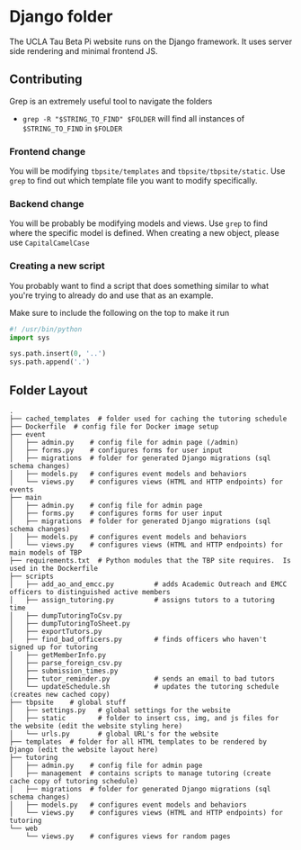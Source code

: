 # Django folder

The UCLA Tau Beta Pi website runs on the Django framework.  It uses server side rendering and minimal frontend JS.


## Contributing
Grep is an extremely useful tool to navigate the folders
  - `grep -R "$STRING_TO_FIND" $FOLDER` will find all instances of `$STRING_TO_FIND` in `$FOLDER`

### Frontend change
You will be modifying `tbpsite/templates` and `tbpsite/tbpsite/static`.  Use `grep` to find out which template file you want to modify specifically.

### Backend change
You will be probably be modifying models and views.  Use `grep` to find where the specific model is defined.
When creating a new object, please use `CapitalCamelCase`

### Creating a new script
You probably want to find a script that does something similar to what you're trying to already do and use that as an example.  

Make sure to include the following on the top to make it run
``` python
#! /usr/bin/python
import sys

sys.path.insert(0, '..')
sys.path.append('.')
```

## Folder Layout
```
.
├── cached_templates  # folder used for caching the tutoring schedule
├── Dockerfile  # config file for Docker image setup
├── event
│   ├── admin.py    # config file for admin page (/admin)
│   ├── forms.py    # configures forms for user input
│   ├── migrations  # folder for generated Django migrations (sql schema changes)
│   ├── models.py   # configures event models and behaviors
│   └── views.py    # configures views (HTML and HTTP endpoints) for events
├── main
│   ├── admin.py    # config file for admin page
│   ├── forms.py    # configures forms for user input                    
│   ├── migrations  # folder for generated Django migrations (sql schema changes)
│   ├── models.py   # configures event models and behaviors
│   └── views.py    # configures views (HTML and HTTP endpoints) for main models of TBP
├── requirements.txt  # Python modules that the TBP site requires.  Is used in the Dockerfile
├── scripts
│   ├── add_ao_and_emcc.py          # adds Academic Outreach and EMCC officers to distinguished active members
│   ├── assign_tutoring.py          # assigns tutors to a tutoring time
│   ├── dumpTutoringToCsv.py        
│   ├── dumpTutoringToSheet.py      
│   ├── exportTutors.py
│   ├── find_bad_officers.py        # finds officers who haven't signed up for tutoring
│   ├── getMemberInfo.py    
│   ├── parse_foreign_csv.py
│   ├── submission_times.py
│   ├── tutor_reminder.py           # sends an email to bad tutors
│   └── updateSchedule.sh           # updates the tutoring schedule (creates new cached copy)
├── tbpsite    # global stuff
│   ├── settings.py   # global settings for the website
│   ├── static        # folder to insert css, img, and js files for the website (edit the website styling here)
│   └── urls.py       # global URL's for the website
├── templates  # folder for all HTML templates to be rendered by Django (edit the website layout here)
├── tutoring
│   ├── admin.py    # config file for admin page
│   ├── management  # contains scripts to manage tutoring (create cache copy of tutoring schedule)
│   ├── migrations  # folder for generated Django migrations (sql schema changes)
│   ├── models.py   # configures event models and behaviors
│   └── views.py    # configures views (HTML and HTTP endpoints) for tutoring
└── web
    └── views.py    # configures views for random pages
```
